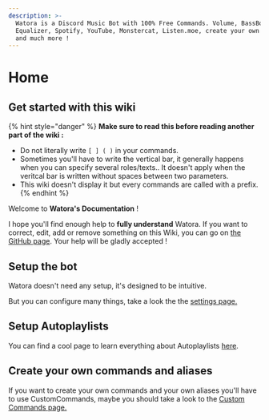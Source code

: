 ```yaml
---
description: >-
  Watora is a Discord Music Bot with 100% Free Commands. Volume, BassBoost,
  Equalizer, Spotify, YouTube, Monstercat, Listen.moe, create your own commands
  and much more !
---
```


# Home

## Get started with this wiki

{% hint style="danger" %}
 **Make sure to read this before reading another part of the wiki :**

* Do not literally write `[ ] ( )` in your commands. 
* Sometimes you'll have to write the vertical bar, it generally happens when you can specify several roles/texts.. It doesn't apply when the veritcal bar is written without spaces between two parameters.
* This wiki doesn't display it but every commands are called with a prefix.
{% endhint %}

Welcome to **Watora's Documentation** !

I hope you'll find enough help to **fully understand** Watora. If you want to correct, edit, add or remove something on this Wiki, you can go on [the GitHub page](https://github.com/Zenrac/watora-doc). Your help will be gladly accepted ! 

## Setup the bot

Watora doesn't need any setup, it's designed to be intuitive.

But you can configure many things, take a look the the [settings page.](configuration/settings.md)

## Setup Autoplaylists

You can find a cool page to learn everything about Autoplaylists [here](features/autoplaylists.md).

## Create your own commands and aliases

If you want to create your own commands and your own aliases you'll have to use CustomCommands, maybe you should take a look to the [Custom Commands page.](features/custom-commands.md)

